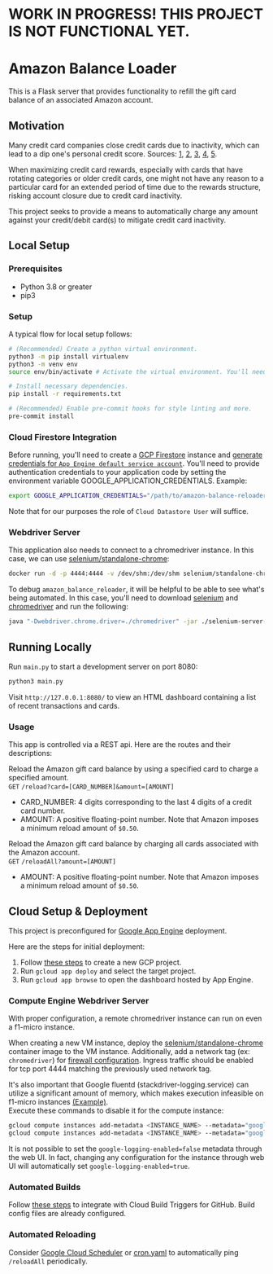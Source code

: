 # WORK IN PROGRESS! THIS PROJECT IS NOT FUNCTIONAL YET.

# Amazon Balance Loader
This is a Flask server that provides functionality to refill the gift card balance of an associated Amazon account.

## Motivation
Many credit card companies close credit cards due to inactivity, which can lead to a dip one's personal credit score. Sources:
[1](https://www.nerdwallet.com/article/credit-cards/credit-card-cancelled-due-inactivity),
[2](https://www.quickenloans.com/blog/credit-card-inactivity-impact-credit-score),
[3](https://www.equifax.com/personal/education/credit/report/inactive-credit-card-account-closed/),
[4](https://www.moneyunder30.com/will-my-credit-score-go-down-if-a-credit-card-company-closes-my-account-for-non-use),
[5](https://www.creditkarma.com/credit-cards/i/keep-accounts-active).

When maximizing credit card rewards, especially with cards that have rotating categories or older credit cards, one might not have any reason
to a particular card for an extended period of time due to the rewards structure, risking account closure due to credit card inactivity.

This project seeks to provide a means to automatically charge any amount against your credit/debit card(s) to mitigate credit card inactivity.

## Local Setup
### Prerequisites
- Python 3.8 or greater
- pip3

### Setup
A typical flow for local setup follows:
```bash
# (Recommended) Create a python virtual environment.
python3 -m pip install virtualenv
python3 -m venv env
source env/bin/activate # Activate the virtual environment. You'll need to run this for each new terminal instance.

# Install necessary dependencies.
pip install -r requirements.txt

# (Recommended) Enable pre-commit hooks for style linting and more.
pre-commit install
```

### Cloud Firestore Integration
Before running, you'll need to create a [GCP Firestore](https://cloud.google.com/firestore/docs/quickstart-servers#create_a_in_native_mode_database) instance
and [generate credentials for `App Engine default service account`](https://console.cloud.google.com/apis/credentials/serviceaccountkey).
You'll need to provide authentication credentials to your application code by setting the environment variable GOOGLE_APPLICATION_CREDENTIALS. Example:
```bash
export GOOGLE_APPLICATION_CREDENTIALS="/path/to/amazon-balance-reloader/service-account.json"
```
Note that for our purposes the role of `Cloud Datastore User` will suffice.

### Webdriver Server
This application also needs to connect to a chromedriver instance. In this case, we can use
[selenium/standalone-chrome](https://hub.docker.com/r/selenium/standalone-chrome/):
```bash
docker run -d -p 4444:4444 -v /dev/shm:/dev/shm selenium/standalone-chrome
```

To debug `amazon_balance_reloader`, it will be helpful to be able to see what's being automated. In this case, you'll need to download
[selenium](https://www.selenium.dev/downloads/) and [chromedriver](https://chromedriver.chromium.org/downloads) and run the following:
```bash
java "-Dwebdriver.chrome.driver=./chromedriver" -jar ./selenium-server-standalone.jar
```

## Running Locally
Run `main.py` to start a development server on port 8080:
```bash
python3 main.py
```

Visit `http://127.0.0.1:8080/` to view an HTML dashboard containing a list of recent transactions and cards.

### Usage
This app is controlled via a REST api. Here are the routes and their descriptions:

Reload the Amazon gift card balance by using a specified card to charge a specified amount.\
`GET` `/reload?card=[CARD_NUMBER]&amount=[AMOUNT]`
 - CARD_NUMBER: 4 digits corresponding to the last 4 digits of a credit card number.
 - AMOUNT: A positive floating-point number. Note that Amazon imposes a minimum reload amount of `$0.50`.

Reload the Amazon gift card balance by charging all cards associated with the Amazon account.\
`GET` `/reloadAll?amount=[AMOUNT]`
 - AMOUNT: A positive floating-point number. Note that Amazon imposes a minimum reload amount of `$0.50`.

## Cloud Setup & Deployment
This project is preconfigured for [Google App Engine](https://cloud.google.com/appengine/docs/standard/python3) deployment.

Here are the steps for initial deployment:
1. Follow [these steps](https://cloud.google.com/appengine/docs/standard/python3/quickstart#before-you-begin) to create a new GCP project.
2. Run `gcloud app deploy` and select the target project.
3. Run `gcloud app browse` to open the dashboard hosted by App Engine.

### Compute Engine Webdriver Server
With proper configuration, a remote chromedriver instance can run on even a f1-micro instance.

When creating a new VM instance, deploy the [selenium/standalone-chrome](https://hub.docker.com/r/selenium/standalone-chrome/)
container image to the VM instance. Additionally, add a network tag (ex: `chromedriver`) for
[firewall configuration](https://cloud.google.com/vpc/docs/using-firewalls#creating_firewall_rules). Ingress traffic should be enabled for tcp port 4444
matching the previously used network tag.

It's also important that Google fluentd (stackdriver-logging.service) can utilize a significant amount of memory, which makes execution infeasible on
f1-micro instances [(Example)](https://serverfault.com/q/980569).\
Execute these commands to disable it for the compute instance:
```bash
gcloud compute instances add-metadata <INSTANCE_NAME> --metadata="google-logging-enabled=false"
gcloud compute instances add-metadata <INSTANCE_NAME> --metadata="google-monitoring-enabled=false"
```
It is not possible to set the `google-logging-enabled=false` metadata through the web UI. In fact, changing any configuration for the instance through web UI will automatically set `google-logging-enabled=true`.

### Automated Builds
Follow [these steps](https://cloud.google.com/source-repositories/docs/integrating-with-cloud-build) to integrate with Cloud Build Triggers for GitHub.
Build config files are already configured.

### Automated Reloading
Consider [Google Cloud Scheduler](https://cloud.google.com/scheduler) or
[cron.yaml](https://cloud.google.com/appengine/docs/standard/python3/scheduling-jobs-with-cron-yaml) to automatically ping `/reloadAll` periodically.
